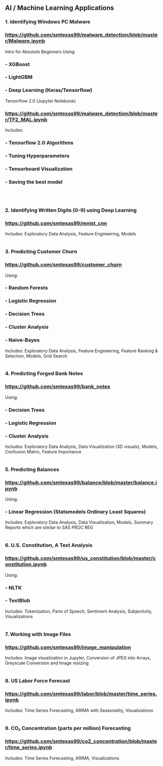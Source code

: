 
## AI / Machine Learning Applications

### 1. Identifying Windows PC Malware
###     https://github.com/smtexas99/malware_detection/blob/master/Malware.ipynb
Intro for Absolute Beginners Using:
###    - XGBoost
###    - LightGBM
###    - Deep Learning (Keras/Tensorflow)

Tensorflow 2.0 (Jupyter Notebook)
### https://github.com/smtexas99/malware_detection/blob/master/TF2_MAL.ipynb
Includes:
###    - Tensorflow 2.0 Algorithms
###    - Tuning Hyperparameters
###    - Tensorboard Visualization
###    - Saving the best model
<br></br>
### 2. Identifying Written Digits (0-9) using Deep Learning
###     https://github.com/smtexas99/mnist_cnn
Includes: Exploratory Data Analysis, Feature Engineering, Models
<br></br>
### 3. Predicting Customer Churn
###     https://github.com/smtexas99/customer_churn
Using:
###    - Random Forests
###    - Logistic Regression
###    - Decision Trees
###    - Cluster Analysis
###    - Naive-Bayes
Includes: Exploratory Data Analysis, Feature Engineering, Feature Ranking & Selection, Models, Grid Search
<br></br>
### 4. Predicting Forged Bank Notes
###     https://github.com/smtexas99/bank_notes
Using:
  ###   - Decision Trees
  ###   - Logistic Regression
  ###   - Cluster Analysis
Includes: Exploratory Data Analysis, Data Visualization (3D visuals), Models, Confusion Matrix, Feature Importance
<br></br>
### 5. Predicting Balances
###     https://github.com/smtexas99/balance/blob/master/balance.ipynb
Using:
  ###   - Linear Regression (Statsmodels Ordinary Least Squares)
Includes: Exploratory Data Analysis, Data Visualization, Models, Summary Reports which are similar to SAS PROC REG
<br></br>
### 6. U.S. Constitution, A Text Analysis
###    https://github.com/smtexas99/us_constitution/blob/master/constitution.ipynb
Using:
  ###   - NLTK
  ###   - TextBlob
Includes: Tokenization, Parts of Speech, Sentiment Analysis, Subjectivity, Visualizations
<br></br>
### 7. Working with Image Files
###    https://github.com/smtexas99/image_manipulation
Includes: Image visualization in Jupyter, Conversion of JPEG into Arrays, Greyscale Conversion and Image resizing
<br></br>

### 8. US Labor Force Forecast
###    https://github.com/smtexas99/labor/blob/master/time_series.ipynb
Includes: Time Series Forecasting, ARIMA with Seasonality, Visualizations
<br></br>

### 9. CO₂ Concentration (parts per million) Forecasting
###    https://github.com/smtexas99/co2_concentration/blob/master/time_series.ipynb
Includes: Time Series Forecasting, ARIMA, Visualizations
